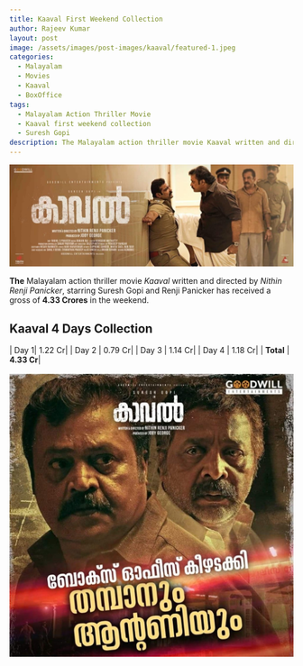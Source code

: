 ```yaml
---
title: Kaaval First Weekend Collection
author: Rajeev Kumar
layout: post
image: /assets/images/post-images/kaaval/featured-1.jpeg
categories:
  - Malayalam
  - Movies
  - Kaaval
  - BoxOffice
tags:
  - Malayalam Action Thriller Movie
  - Kaaval first weekend collection
  - Suresh Gopi
description: The Malayalam action thriller movie Kaaval written and directed by Nithin Renji Panicker has received a gross of 4.33 Crores in the weekend.
---
```

![Kaaval featured image](/assets/images/post-images/kaaval/featured-1.jpeg)

**The** Malayalam action thriller movie *Kaaval* written and directed by *Nithin Renji Panicker*, starring Suresh Gopi and Renji Panicker has received a gross of **4.33 Crores** in the weekend.

## Kaaval 4 Days Collection

| Day 1| 1.22 Cr|
| Day 2 | 0.79 Cr|
| Day 3 | 1.14 Cr|
| Day 4 | 1.18 Cr|
| **Total** | **4.33 Cr**|

![Kaaval poster 1](/assets/images/post-images/kaaval/1.jpeg)
